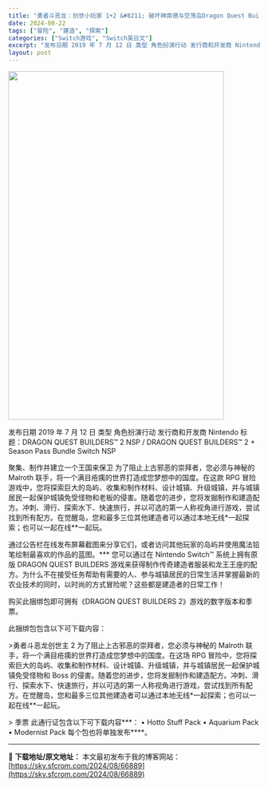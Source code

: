 ```yaml
---
title: "勇者斗恶龙：创世小玩家 1+2 &#8211; 破坏神席德与空荡岛Dragon Quest Builders 1+2+更新v1.7.3+19 DLC Switch NSP XCI英文"
date: 2024-08-22
tags: ["冒险", "建造", "探索"]
categories: ["Switch游戏", "Switch英日文"]
excerpt: "发布日期 2019 年 7 月 12 日 类型 角色扮演行动 发行商和开发商 Nintendo 标题：DRAGON QUEST BUILDERS™ 2 NSP / DRAGON QUEST BUILDERS™ 2 + Season Pass Bundle Switch NSP 聚集、制作并建立一个王&hellip;"
layout: post
---
```


<img class="aligncenter size-full wp-image-66890" src="https://sky.sfcrom.com/wp-content/uploads/2024/08/2024082209390361.webp" alt="" width="432" height="698" />

发布日期 2019 年 7 月 12 日
类型 角色扮演行动
发行商和开发商 Nintendo
标题：DRAGON QUEST BUILDERS™ 2 NSP / DRAGON QUEST BUILDERS™ 2 + Season Pass Bundle Switch NSP

聚集、制作并建立一个王国来保卫
为了阻止上古邪恶的崇拜者，您必须与神秘的 Malroth 联手，将一个满目疮痍的世界打造成您梦想中的国度。在这款 RPG 冒险游戏中，您将探索巨大的岛屿、收集和制作材料、设计城镇、升级城镇，并与城镇居民一起保护城镇免受怪物和老板的侵害。随着您的进步，您将发掘制作和建造配方。冲刺、滑行、探索水下、快速旅行，并以可选的第一人称视角进行游戏，尝试找到所有配方。在觉醒岛，您和最多三位其他建造者可以通过本地无线*一起探索；也可以一起在线**一起玩。

通过公告栏在线发布屏幕截图来分享它们，或者访问其他玩家的岛屿并使用魔法铅笔绘制最喜欢的作品的蓝图。*** 您可以通过在 Nintendo Switch™ 系统上拥有原版 DRAGON QUEST BUILDERS 游戏来获得制作传奇建造者服装和龙王王座的配方。为什么不在接受任务帮助有需要的人、参与城镇居民的日常生活并掌握最新的农业技术的同时，以时尚的方式冒险呢？这些都是建造者的日常工作！

购买此捆绑包即可拥有《DRAGON QUEST BUILDERS 2》游戏的数字版本和季票。

此捆绑包包含以下可下载内容：

&gt;勇者斗恶龙创世主 2
为了阻止上古邪恶的崇拜者，您必须与神秘的 Malroth 联手，将一个满目疮痍的世界打造成您梦想中的国度。在这场 RPG 冒险中，您将探索巨大的岛屿、收集和制作材料、设计城镇、升级城镇，并与城镇居民一起保护城镇免受怪物和 Boss 的侵害。随着您的进步，您将发掘制作和建造配方。冲刺、滑行、探索水下、快速旅行，并以可选的第一人称视角进行游戏，尝试找到所有配方。在觉醒岛，您和最多三位其他建造者可以通过本地无线*一起探索；也可以一起在线**一起玩。

&gt; 季票
此通行证包含以下可下载内容***：
• Hotto Stuff Pack
• Aquarium Pack
• Modernist Pack
每个包也将单独发布****。

---
📖 **下载地址/原文地址：** 本文最初发布于我的博客网站：[https://sky.sfcrom.com/2024/08/66889](https://sky.sfcrom.com/2024/08/66889)
